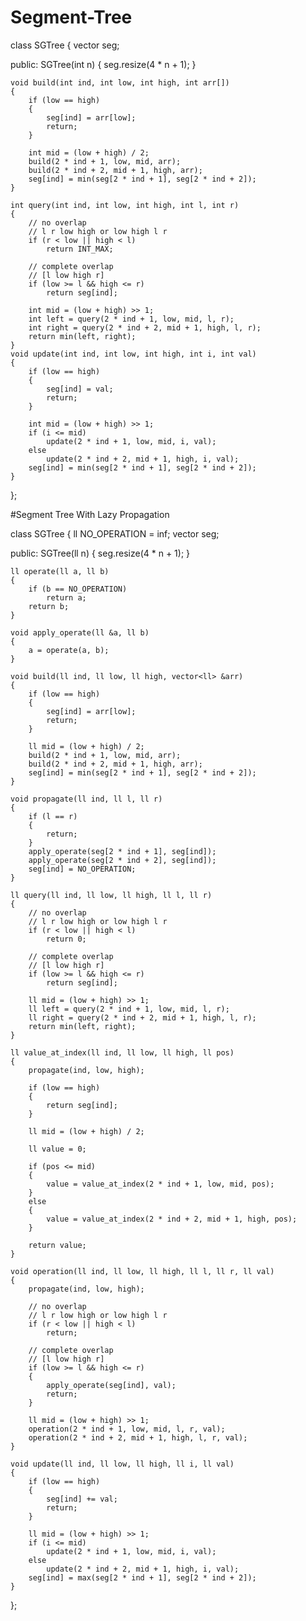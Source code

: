 # Segment-Tree
class SGTree
{
    vector<int> seg;

public:
    SGTree(int n)
    {
        seg.resize(4 * n + 1);
    }

    void build(int ind, int low, int high, int arr[])
    {
        if (low == high)
        {
            seg[ind] = arr[low];
            return;
        }

        int mid = (low + high) / 2;
        build(2 * ind + 1, low, mid, arr);
        build(2 * ind + 2, mid + 1, high, arr);
        seg[ind] = min(seg[2 * ind + 1], seg[2 * ind + 2]);
    }

    int query(int ind, int low, int high, int l, int r)
    {
        // no overlap
        // l r low high or low high l r
        if (r < low || high < l)
            return INT_MAX;

        // complete overlap
        // [l low high r]
        if (low >= l && high <= r)
            return seg[ind];

        int mid = (low + high) >> 1;
        int left = query(2 * ind + 1, low, mid, l, r);
        int right = query(2 * ind + 2, mid + 1, high, l, r);
        return min(left, right);
    }
    void update(int ind, int low, int high, int i, int val)
    {
        if (low == high)
        {
            seg[ind] = val;
            return;
        }

        int mid = (low + high) >> 1;
        if (i <= mid)
            update(2 * ind + 1, low, mid, i, val);
        else
            update(2 * ind + 2, mid + 1, high, i, val);
        seg[ind] = min(seg[2 * ind + 1], seg[2 * ind + 2]);
    }
};






#Segment Tree With Lazy Propagation

class SGTree
{
    ll NO_OPERATION = inf;
    vector<ll> seg;

public:
    SGTree(ll n)
    {
        seg.resize(4 * n + 1);
    }

    ll operate(ll a, ll b)
    {
        if (b == NO_OPERATION)
            return a;
        return b;
    }

    void apply_operate(ll &a, ll b)
    {
        a = operate(a, b);
    }

    void build(ll ind, ll low, ll high, vector<ll> &arr)
    {
        if (low == high)
        {
            seg[ind] = arr[low];
            return;
        }

        ll mid = (low + high) / 2;
        build(2 * ind + 1, low, mid, arr);
        build(2 * ind + 2, mid + 1, high, arr);
        seg[ind] = min(seg[2 * ind + 1], seg[2 * ind + 2]);
    }

    void propagate(ll ind, ll l, ll r)
    {
        if (l == r)
        {
            return;
        }
        apply_operate(seg[2 * ind + 1], seg[ind]);
        apply_operate(seg[2 * ind + 2], seg[ind]);
        seg[ind] = NO_OPERATION;
    }

    ll query(ll ind, ll low, ll high, ll l, ll r)
    {
        // no overlap
        // l r low high or low high l r
        if (r < low || high < l)
            return 0;

        // complete overlap
        // [l low high r]
        if (low >= l && high <= r)
            return seg[ind];

        ll mid = (low + high) >> 1;
        ll left = query(2 * ind + 1, low, mid, l, r);
        ll right = query(2 * ind + 2, mid + 1, high, l, r);
        return min(left, right);
    }

    ll value_at_index(ll ind, ll low, ll high, ll pos)
    {
        propagate(ind, low, high);

        if (low == high)
        {
            return seg[ind];
        }

        ll mid = (low + high) / 2;

        ll value = 0;

        if (pos <= mid)
        {
            value = value_at_index(2 * ind + 1, low, mid, pos);
        }
        else
        {
            value = value_at_index(2 * ind + 2, mid + 1, high, pos);
        }

        return value;
    }

    void operation(ll ind, ll low, ll high, ll l, ll r, ll val)
    {
        propagate(ind, low, high);

        // no overlap
        // l r low high or low high l r
        if (r < low || high < l)
            return;

        // complete overlap
        // [l low high r]
        if (low >= l && high <= r)
        {
            apply_operate(seg[ind], val);
            return;
        }

        ll mid = (low + high) >> 1;
        operation(2 * ind + 1, low, mid, l, r, val);
        operation(2 * ind + 2, mid + 1, high, l, r, val);
    }

    void update(ll ind, ll low, ll high, ll i, ll val)
    {
        if (low == high)
        {
            seg[ind] += val;
            return;
        }

        ll mid = (low + high) >> 1;
        if (i <= mid)
            update(2 * ind + 1, low, mid, i, val);
        else
            update(2 * ind + 2, mid + 1, high, i, val);
        seg[ind] = max(seg[2 * ind + 1], seg[2 * ind + 2]);
    }
};
